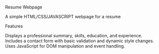 Resume Webpage

A simple HTML/CSS/JAVASCRIPT webpage for a resume


Features

Displays a professional summary, skills, education, and experience.
Includes a contact form with basic validation and dynamic style changes.
Uses JavaScript for DOM manipulation and event handling.
